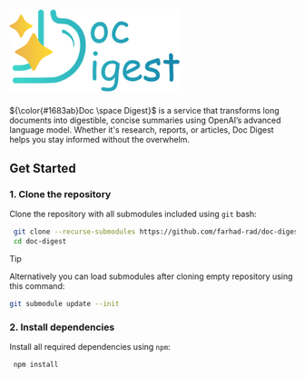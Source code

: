 # <img src="./docs/assets/logo-text.svg" width="300">

${\color{#1683ab}Doc \space Digest}$ is a service that transforms long documents into digestible, concise summaries using OpenAI’s advanced language model. Whether it's research, reports, or articles, Doc Digest helps you stay informed without the overwhelm.

## Get Started

### 1. Clone the repository

Clone the repository with all submodules included using `git` bash:
```bash
 git clone --recurse-submodules https://github.com/farhad-rad/doc-digest.git
 cd doc-digest
```

> [!TIP]
> Alternatively you can load submodules after cloning empty repository using this command:
> ```bash 
> git submodule update --init
> ```

### 2. Install dependencies

Install all required dependencies using `npm`:
```bash
 npm install
```
